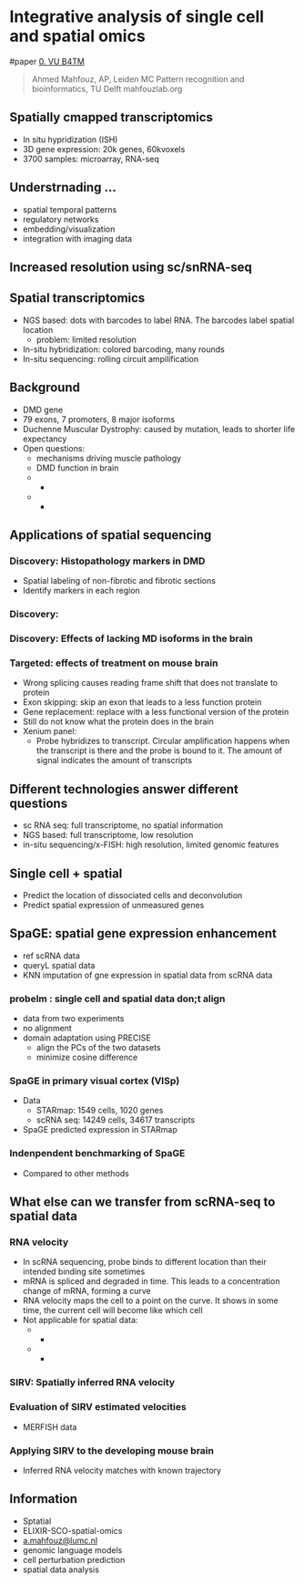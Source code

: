 # Integrative analysis of single cell and spatial omics

#paper 
[0. VU B4TM](Machine%20Learning/VU%20Bioinformatics%20for%20Translational%20Medicine/0.%20VU%20B4TM.md)

> Ahmed Mahfouz, AP, Leiden MC
> Pattern recognition and bioinformatics, TU Delft
> mahfouzlab.org

## Spatially cmapped transcriptomics

- In situ hypridization (ISH)
- 3D gene expression: 20k genes, 60kvoxels
- 3700 samples: microarray, RNA-seq

## Understrnading ...

- spatial temporal patterns
- regulatory networks
- embedding/visualization
- integration with imaging data

## Increased resolution using sc/snRNA-seq


## Spatial transcriptomics

- NGS based: dots with barcodes to label RNA. The barcodes label spatial location
	- problem: limited resolution
- In-situ hybridization: colored barcoding, many rounds
- In-situ sequencing: rolling circuit ampilification

## Background

- DMD gene
- 79 exons, 7 promoters, 8 major isoforms
- Duchenne Muscular Dystrophy: caused by mutation, leads to shorter life expectancy
- Open questions:
	- mechanisms driving muscle pathology
	- DMD function in brain
	- -
	- -

## Applications of spatial sequencing

### Discovery: Histopathology markers in DMD

- Spatial labeling of non-fibrotic and fibrotic sections
- Identify markers in each region

### Discovery: 


### Discovery: Effects of lacking MD isoforms in the brain


### Targeted: effects of treatment on mouse brain

- Wrong splicing causes reading frame shift that does not translate to protein
- Exon skipping: skip an exon that leads to a less function protein
- Gene replacement: replace with a less functional version of the protein
- Still do not know what the protein does in the brain
- Xenium panel: 
	- Probe hybridizes to transcript. Circular amplification happens when the transcript is there and the probe is bound to it. The amount of signal indicates the amount of transcripts

## Different technologies answer different questions

- sc RNA seq: full transcriptome, no spatial information
- NGS based: full transcriptome, low resolution
- in-situ sequencing/x-FISH: high resolution, limited genomic features

## Single cell + spatial

- Predict the location of dissociated cells and deconvolution
- Predict spatial expression of unmeasured genes

## SpaGE: spatial gene expression enhancement

- ref scRNA data
- queryL spatial data
- KNN imputation of gne expression in spatial data from scRNA data

### probelm : single cell and spatial data don;t align

- data from two experiments
- no alignment
- domain adaptation using PRECISE
	- align the PCs of the two datasets
	- minimize cosine difference

### SpaGE in primary visual cortex (VISp)

- Data
	- STARmap: 1549 cells, 1020 genes
	- scRNA seq: 14249 cells, 34617 transcripts
- SpaGE predicted expression in STARmap

### Indenpendent benchmarking of SpaGE

- Compared to other methods

## What else can we transfer from scRNA-seq to spatial data

### RNA velocity

- In scRNA sequencing, probe binds to different location than their intended binding site sometimes
- mRNA is spliced and degraded in time. This leads to a concentration change of mRNA, forming a curve
- RNA velocity maps the cell to a point on the curve. It shows in some time, the current cell will become like which cell
- Not applicable for spatial data:
	- -
	- -

### SIRV: Spatially inferred RNA velocity


### Evaluation of SIRV estimated velocities

- MERFISH data

### Applying SIRV to the developing mouse brain

- Inferred RNA velocity matches with known trajectory

## Information

- Sptatial
- ELIXIR-SCO-spatial-omics
- a.mahfouz@lumc.nl
- genomic language models
- cell perturbation prediction
- spatial data analysis